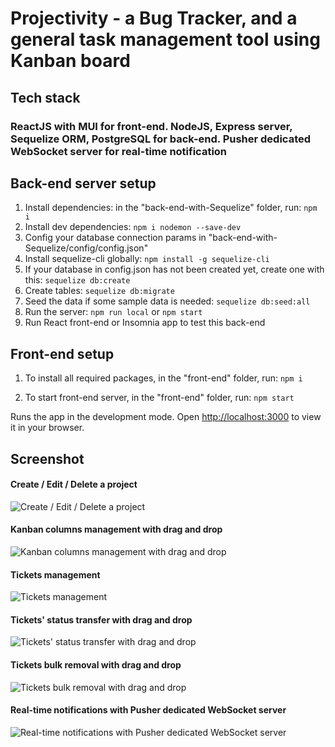 # Projectivity - a Bug Tracker, and a general task management tool using Kanban board

## Tech stack

### ReactJS with MUI for front-end. NodeJS, Express server, Sequelize ORM, PostgreSQL for back-end. Pusher dedicated WebSocket server for real-time notification

## Back-end server setup

1. Install dependencies: in the "back-end-with-Sequelize" folder, run: `npm i`
2. Install dev dependencies: `npm i nodemon --save-dev`
3. Config your database connection params in "back-end-with-Sequelize/config/config.json"
4. Install sequelize-cli globally: `npm install -g sequelize-cli`
5. If your database in config.json has not been created yet, create one with this: `sequelize db:create`
6. Create tables: `sequelize db:migrate`
7. Seed the data if some sample data is needed: `sequelize db:seed:all`
8. Run the server: `npm run local` or `npm start`
9. Run React front-end or Insomnia app to test this back-end

## Front-end setup

1. To install all required packages, in the "front-end" folder, run: `npm i`

2. To start front-end server, in the "front-end" folder, run: `npm start`

Runs the app in the development mode.
Open [http://localhost:3000](http://localhost:3000) to view it in your browser.

## Screenshot

#### Create / Edit / Delete a project

![Create / Edit / Delete a project](https://github.com/LHL-final-project-Shauna-Nastasi-LeMinh/final-project/blob/master/doc/projects_management.gif?raw=true)

#### Kanban columns management with drag and drop

![Kanban columns management with drag and drop](https://github.com/LHL-final-project-Shauna-Nastasi-LeMinh/final-project/blob/master/doc/columns_management.gif?raw=true)

#### Tickets management

![Tickets management](https://github.com/LHL-final-project-Shauna-Nastasi-LeMinh/final-project/blob/master/doc/tickets_management.gif?raw=true)

#### Tickets' status transfer with drag and drop

![Tickets' status transfer with drag and drop](https://github.com/LHL-final-project-Shauna-Nastasi-LeMinh/final-project/blob/master/doc/transfer_ticket.gif?raw=true)

#### Tickets bulk removal with drag and drop

![Tickets bulk removal with drag and drop](https://github.com/LHL-final-project-Shauna-Nastasi-LeMinh/final-project/blob/master/doc/recycle_bin.gif?raw=true)

#### Real-time notifications with Pusher dedicated WebSocket server

![Real-time notifications with Pusher dedicated WebSocket server](https://github.com/LHL-final-project-Shauna-Nastasi-LeMinh/final-project/blob/master/doc/notifications.gif?raw=true)
